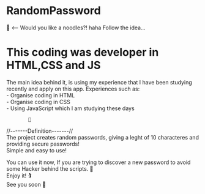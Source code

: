 # RandomPassword
🍜 <-- Would you like a noodles?! haha
Follow the idea...
<h1>This coding was developer in HTML,CSS and JS</h1>
The main idea behind it, is using my experience that I have been studying recently and apply on this app. Experiences such as:<br>
- Organise coding in HTML<br>
- Organise coding in CSS<br>
- Using JavaScript which I am studying these days

            📖
//-------Definition-------//<br>
The project creates random passwords, giving a leght of 10 characteres and providing secure passwords!<br>
Simple and easy to use!

You can use it now, If you are trying to discover a new password to avoid some Hacker behind the scripts. 👀<br>
Enjoy it! 🏌<br>
See you soon 👋

